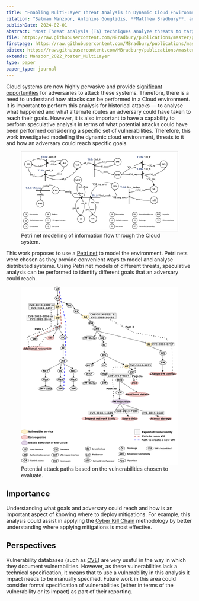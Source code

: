 ```yaml
---
title: "Enabling Multi-Layer Threat Analysis in Dynamic Cloud Environments"
citation: "Salman Manzoor, Antonios Gouglidis, **Matthew Bradbury**, and Neeraj Suri. Enabling Multi-Layer Threat Analysis in Dynamic Cloud Environments. *IEEE Transactions on Cloud Computing*, January 2024."
publishDate: 2024-02-01
abstract: "Most Threat Analysis (TA) techniques analyze threats to targeted assets (e.g., components, services) by considering static interconnections among them. However, in dynamic environments, e.g., the Cloud, resources can instantiate, migrate across physical hosts, or decommission to provide rapid resource elasticity to its users. Existing TA techniques are not capable of addressing such requirements. Moreover, complex multi-layer/multi-asset attacks on Cloud systems are increasing, e.g., the Equifax data breach; thus, TA approaches must be able to analyze them. This paper proposes ThreatPro, which supports dynamic interconnections and analysis of multi-layer attacks in the Cloud. ThreatPro facilitates threat analysis by developing a technology-agnostic information flow model, representing the Cloud's functionality through conditional transitions. The model establishes the basis to capture the multi-layer and dynamic interconnections during the life cycle of a Virtual Machine. ThreatPro contributes to (1) enabling the exploration of a threat's behavior and its propagation across the Cloud, and (2) assessing the security of the Cloud by analyzing the impact of multiple threats across various operational layers/assets. Using public information on threats from the National Vulnerability Database, we validate ThreatPro's capabilities, i.e., identify and trace actual Cloud attacks and speculatively postulate alternate potential attack paths."
file: https://raw.githubusercontent.com/MBradbury/publications/master/papers/TCC2024.pdf
firstpage: https://raw.githubusercontent.com/MBradbury/publications/master/firstpages/TCC2024.svg
bibtex: https://raw.githubusercontent.com/MBradbury/publications/master/bibtex/Manzoor_2024_EnablingMultiLayer.bib
extends: Manzoor_2022_Poster_MultiLayer
type: paper
paper_type: journal
---
```


Cloud systems are now highly pervasive and provide [significant opportunities](https://www.ibm.com/downloads/cas/WMDZOWK6) for adversaries to attack these systems. Therefore, there is a need to understand how attacks can be performed in a Cloud environment. It is important to perform this analysis for historical attacks &mdash; to analyse what happened and what alternate routes an adversary could have taken to reach their goals. However, it is also important to have a capability to perform speculative analysis in terms of what potential attacks could have been performed considering a specific set of vulnerabilities. Therefore, this work investigated modelling the dynamic cloud environment, threats to it and how an adversary could reach specific goals.

<!-- readmore -->

<figure class="threequarters">
    <img src="/images/CCS22-Cloud-hlpn.svg" alt="Petri net modelling of a Cloud system" class="align-center" />
    <figcaption class="align-center">
    Petri net modelling of information flow through the Cloud system.
    </figcaption>
</figure>

This work proposes to use a [Petri net](https://en.wikipedia.org/wiki/Petri_net) to model the environment. Petri nets were chosen as they provide convenient ways to model and analyse distributed systems. Using Petri net models of different threats, speculative analysis can be performed to identify different goals that an adversary could reach.

<figure class="half">
    <img src="/images/CCS22-Cloud-attack-paths.svg" alt="Attack tree showing that an adversary can utilise different threats to reach different goals" class="align-center" />
    <figcaption class="align-center">
    Potential attack paths based on the vulnerabilities chosen to evaluate.
    </figcaption>
</figure>

## Importance

Understanding what goals and adversary could reach and how is an important aspect of knowing where to deploy mitigations. For example, this analysis could assist in applying the [Cyber Kill Chain](https://www.lockheedmartin.com/en-us/capabilities/cyber/cyber-kill-chain.html) methodology by better understanding where applying mitigations is most effective.

## Perspectives

Vulnerability databases (such as [CVE](https://www.cve.org/)) are very useful in the way in which they document vulnerabilities. However, as these vulnerabilities lack a technical specification, it means that to use a vulnerability in this analysis it impact needs to be manually specified. Future work in this area could consider formal specification of vulnerabilities (either in terms of the vulnerability or its impact) as part of their reporting.
